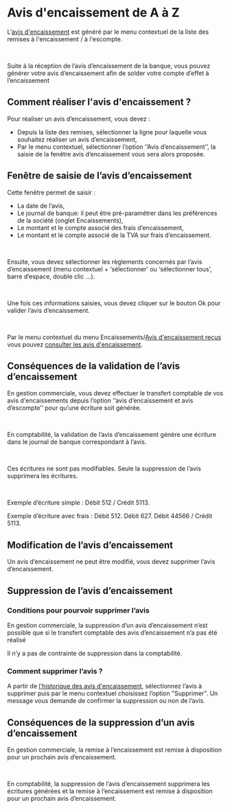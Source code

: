 # Avis d'encaissement de A à Z

L’[avis d'encaissement](../AvisEncaissement/EffetEncaissement.md) est généré par le menu contextuel 
 de la liste des remises à l'encaissement / à l'escompte.


 


Suite à la réception de l’avis d’encaissement de la banque, vous pouvez 
 générer votre avis d’encaissement afin de solder votre compte d’effet 
 à l’encaissement


## Comment réaliser l'avis d'encaissement ?


Pour réaliser un avis d’encaissement, vous devez :


* Depuis la liste 
 des remises, sélectionner la ligne pour laquelle vous souhaitez réaliser 
 un avis d’encaissement,
* Par le menu contextuel, 
 sélectionner l’option ‘’Avis d’encaissement’’, la saisie de la fenêtre 
 avis d’encaissement vous sera alors proposée.


## Fenêtre de saisie de l’avis d’encaissement


Cette fenêtre permet de saisir :


* La date de l’avis,
* Le journal de banque: 
 il peut être pré-paramétrer dans les préférences de la société (onglet 
 Encaissements),
* Le montant et le 
 compte associé des frais d’encaissement,
* Le montant et le 
 compte associé de la TVA sur frais d’encaissement.


 


Ensuite, vous devez sélectionner les règlements concernés par l’avis 
 d’encaissement (menu contextuel + ‘sélectionner’ ou ‘sélectionner tous’, 
 barre d’espace, double clic …).


 


Une fois ces informations saisies, vous devez cliquer sur le bouton 
 Ok pour valider l’avis d’encaissement.


 


Par le menu contextuel du menu Encaissements/[Avis 
 d'encaissement reçus](../AvisEncaissement/AvisEncaissementRecus.md) vous pouvez [consulter 
 les avis d'encaissement](../AvisEncaissement/AvisEncaissementRecus.md).


## Conséquences de la validation de l’avis d’encaissement


En gestion commerciale, vous devez effectuer le transfert comptable 
 de vos avis d'encaissements depuis l’option ‘’avis d’encaissement et avis 
 d’escompte’’ pour qu’une écriture soit générée.


 


En comptabilité, la validation de l’avis d’encaissement génère une écriture 
 dans le journal de banque correspondant à l’avis.


 


Ces écritures ne sont pas modifiables. Seule la suppression de l’avis 
 supprimera les écritures.


 


Exemple d’écriture simple : Débit 512 / Crédit 5113.


Exemple d’écriture avec frais : Débit 512. Débit 627. Débit 44566 / 
 Crédit 5113.


## Modification de l’avis d’encaissement


Un avis d’encaissement ne peut être modifié, vous devez supprimer l’avis 
 d’encaissement.


## Suppression de l’avis d’encaissement


### Conditions pour pourvoir supprimer l’avis


En gestion commerciale, la suppression d’un avis d’encaissement n’est 
 possible que si le transfert comptable des avis d’encaissement n’a pas 
 été réalisé


Il n’y a pas de contrainte de suppression dans la comptabilité.


### Comment supprimer l’avis ?


A partir de [l'historique 
 des avis d'encaissement](../AvisEncaissement/AvisEncaissementRecus.md), sélectionnez l’avis à supprimer puis par 
 le menu contextuel choisissez l’option "Supprimer". Un message 
 vous demande de confirmer la suppression ou non de l’avis.


## Conséquences de la suppression d’un avis d’encaissement


En gestion commerciale, la remise à l’encaissement est remise à disposition 
 pour un prochain avis d’encaissement.


 


En comptabilité, la suppression de l’avis d’encaissement supprimera 
 les écritures générées et la remise à l’encaissement est remise à disposition 
 pour un prochain avis d’encaissement.


